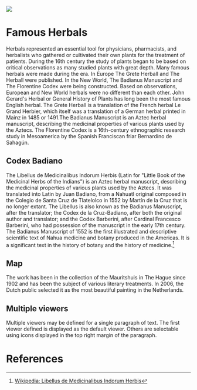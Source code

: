 <a href="https://juncture-digital.org"><img src="https://juncture-digital.org/images/ve-button.png"></a>

<param ve-config 
       title="16th Century Herbals"
       author= "Maria Garcia"
       banner="https://www.rct.uk/sites/default/files/styles/rctr-scale-crop-1600-625/public/400994%20banner.jpg?itok=89ohFJ-9" 
       layout="vertical">

<!-- Entities discussed throughout the essay are typically defined before the essay text and
     are thus available in all text.  Entity identifiers (QIDs) can be found in either
     Wikipedia or Wikidata (https://www.wikidata.org)> -->
<param ve-entity eid="Q185372"> <!-- Girl with a Pearl Earring painting -->
<param ve-entity eid="Q41264"> <!-- Johannes Vermeer -->
<param ve-entity eid="Q221092"> <!-- Mauritshuis -->
<param ve-entity eid="Q36600"> <!-- The Hague -->

# Famous Herbals

Herbals represented an essential tool for physicians, pharmacists, and herbalists who gathered or cultivated their own plants for the treatment of patients. During the 16th century the study of plants began to be based on critical observations as many studied plants with great depth. Many famous herbals were made during the era. In Europe The Grete Herball and The Herball were published. In the New World, The Badianus Manuscript and The Florentine Codex were being constructed. Based on observations, European and New World herbals were no different than each other. John Gerard's Herbal or General History of Plants has long been the most famous English herbal. The Grete Herball is a translation of the French herbal Le Grand Herbier, which itself was a translation of a German herbal printed in Mainz in 1485 or 1491.The Badianus Manuscript is an Aztec herbal manuscript, describing the medicinal properties of various plants used by the Aztecs. The Florentine Codex is a 16th-century ethnographic research study in Mesoamerica by the Spanish Franciscan friar Bernardino de Sahagún.
<param ve-image 
        manifest="https://iiif.juncture-digital.org/manifest/6dd738aed85597cac540ad31dd5818e86ef7f2918c7b43a9eb3123d5538e6e4c">



## Codex Badiano

The Libellus de Medicinalibus Indorum Herbis (Latin for "Little Book of the Medicinal Herbs of the Indians") is an Aztec herbal manuscript, describing the medicinal properties of various plants used by the Aztecs. It was translated into Latin by Juan Badiano, from a Nahuatl original composed in the Colegio de Santa Cruz de Tlatelolco in 1552 by Martín de la Cruz that is no longer extant. The Libellus is also known as the Badianus Manuscript, after the translator; the Codex de la Cruz-Badiano, after both the original author and translator; and the Codex Barberini, after Cardinal Francesco Barberini, who had possession of the manuscript in the early 17th century.
The Badianus Manuscript of 1552 is the first illustrated and descriptive scientific text of Nahua medicine and botany produced in the Americas. It is a significant text in the history of botany and the history of medicine.[^1]
<param ve-image 
       label="Codex Badiano" 
       description="painting by Martin de la Cruz. Botanical Illustrations" 
       license="public domain" 
       url="https://upload.wikimedia.org/wikipedia/commons/6/6f/Libellus_de_medicinalibus_Indorum_herbis_ff._38v-39r.jpg">

## Map

The work has been in the collection of the Mauritshuis in The Hague since 1902 and has been the subject of various literary treatments. In 2006, the Dutch public selected it as the most beautiful painting in the Netherlands.
<param ve-map center="Q36600" zoom="11" prefer-geojson>

## Multiple viewers

Multiple viewers may be defined for a single paragraph of text.  The first viewer defined is displayed as the default viewer.  Others are selectable using icons displayed in the top right margin of the paragraph.
<param ve-image 
       manifest="https://iiif.juncture-digital.org/manifest/6dd738aed85597cac540ad31dd5818e86ef7f2918c7b43a9eb3123d5538e6e4c">
<param ve-map center="Q36600" zoom="11">

# References

[^1]: [Wikipedia: Libellus de Medicinalibus Indorum Herbis](https://en.wikipedia.org/wiki/Libellus_de_Medicinalibus_Indorum_Herbis)
